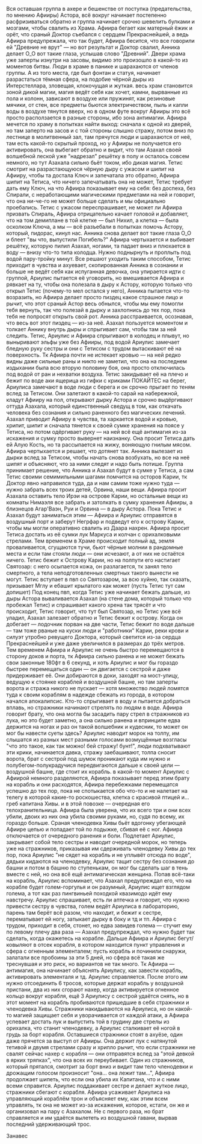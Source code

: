 Вся оставшая группа в ахере и бешенстве от поступка (предательства, по мнению Афииры) Астора, всё вокруг начинает постепенно расфризиваться обратно и группа начинает срочно шевелить булками и мозгами, чтобы свалить из Храма. Афиира бегает как матерный ёжик и орёт, что сраный Доктор съебался с сердцем Прекраснейшей, а ведь Афиира предупрежала, что так будет, Афиира бесится, что все говорили ей "Древние не врут" — но вот результат и Доктор свалил, Анника делает О_О вот такие глаза, услышав слово "Древний". 
Двери храма уже заперты изнутри на засовы, видимо это произошло в какой-то из моментов битвы. Люди в храме в панике и шарахаются от членов группы. А из того места, где был фонтан и статуя, начинает разрастаться тёмная сфера, на подобие чёрной дыры из Интерстеллара, зловещая, клокочущая и жуткая. весь храм становится зоной дикой магии, магия ведёт себя как хочет, камни, вырванные из пола и колонн, зависают в воздухе или пружинят, как резиновые мячики, от стен, все предметы бьются электричеством, пыль и капли воды в воздухе тянутся вверх, но в одном футе вокруг Афииры это всё просто расползается в разные стороны, ибо зона антимагии.
Афиира мечется по храму в попытках найти выход: сначала к одной из дверей, но там заперто на засов и с той стороны слышно стражу, потом вниз по лестнице в молитвенный зал, там прячутся люди и шарахаются от неё, там есть какой-то скрытый проход, но у Афииры не получается его активировать, она выбегает обратно и видит, что там Азахал своей волшебной леской уже "надрезал" решётку в полу и осталось совсем немного, но тут Азахала сильно бьёт током, ибо дикая магия.  Тетис смотрит на разрастающуюся чёрную дыру с ужасом и шипит на Афииру, чтобы та достала Ключ и запечатала это обратно, Афиира шипит на Тетиса, что ничего запечатывать она не может, Тетис требует дать ему Ключ, на что Афиира показывает ему на себя: без доспеха, без Спирали, с неработающими магическими предметами на ней и говорит, что она ни-че-го не может больше сделать и мы официально проебались. Тетис с ужасом переспрашивает, не может ли Афиира призвать Спираль, Афиира отрицательно качает головой и добавляет, что на том демиплане в той клетке — был Нихил, а клетка — была осколком Ключа, а мы — всё разъебали в попытках помочь Астору, который, пидорас, кинул нас. Анника снова делает вот такие глаза О_О и блеет "вы что, выпустили Погибель?"
Афиира чертыхается и выбивает решётку, которую пилил Азахал, ногами, та падает вниз и плюхается в воду — внизу что-то типа колодца. Нужно поднырнуть и проплыть под водой пару-тройку минут.
Все решают уходить таким способом, Тетис приходит в чувства и ахуевает, скопированная Анника в сознании и больше не ведёт себя как испуганная девочка, она упирается идти с группой, Ариулис пытается её уговорить, но вмешивается Афиира и рявкает на ту, чтобы она полезала в дыру к Астору, которую только что открыл Тетис (почему-то мел остался у него), Анника пытается что-то возразить, но Афиира делает просто пиздец какое страшное лицо и рычит, что этот сраный Астор весь обнылся, чтобы мы ему помогли тебя вернуть, так что полезай в дырку и захлопнись до тех пор, пока тебя не попросят открыть свой рот. Анника расстраивается, осознавая, что весь вот этот пиздец — из-за неё. Азахал пользуется моментом и толкает Аннику внутрь дыры и спрыгивает сам, чтобы там за ней следить. 
Тетис, Ариулис и Афиира спрыгивают в колодец и плывут, но выныривают эльфы уже без Афииры, под водой Ариулис замечает бледную руку сестры и они с Тетисом с трудом вытаскивают её на поверхность. Тк Афиира почти не истекает кровью — на ней редко видны даже сильные раны и никто не заметил, что она на последнем издыхании была всю вторую половину боя, она просто отключилась под водой от ран и нехватки воздуха. Тетис закидывает её на плечо и бежит по воде аки ящерица из гифки с криками ПОКАЙТЕС на берег, Ариулиса замечают в воде люди с берега и он срочно прыгает по теням вслед за Тетисом. Они залетают в какой-то сарай на набережной, кладут Афииру на пол, открывают дырку Астора и срочно выдёргивают оттуда Азахала, который единственный сведущ в том, как откачать человека без сознания и сильно раненного без магических лечений. Азахал приводит Афииру в чувства, та харкается водой и кровью, хрипит, шипит и сначала тянется к своей сумке хранения на поясе у Тетиса, но потом одёргивает руку — на ней всё ещё антимагия из-за искажения и сумку просто вывернет наизнанку. Она просит Тетиса дать ей Алую Кость, но та рассыпается на жижу, воняющую гнилым мясом. Афиира чертыхается и решает, что дотянет так. Анника вылезает из дырки вслед за Тетисом, чтобы начать снова возбухать, но все на неё шипят и объясняют, что за ними следят и надо быть потише.
Группа принимает решение, что Анника и Азахал будут в сумке у Тетиса, а сам Тетис своими семимильными шагами помчится на осторов Карии, тк Доктор явно направился туда, да и нам самим тоже нужно туда — нужно забрать всех троих детей, Орвина, наши вещи. Афиира просит Азахала оставить тело Ирэи на острове Карии, но остальные вещи из комнаты Нимаэля все забрать и затолкать в сумку хранения Афииры, а близнецов Агар'Ваэн, Руи и Орвина — в дыру Астора. Пока Тетис и Азахал будут заниматься этим — Афиира и Ариулис отправятся в воздушный порт и заберут Негрфар и подведут его к острову Карии, чтобы мы могли оперативно свалить из Даара нахрен. Афиира просит Тетиса достать из её сумки лук Маркуса и колчан с орихалковыми стрелами.
Тем временем в Храме происходит полный ад, земля проваливается, сгущаются тучи, бьют чёрные молнии в рандомные места и если там стояли люди — они исчезают, а от них не остаётся ничего. 
Тетис бежит к Острову Карии, но на полпути его настигает Святозар: с него осыпается кожа, он разлагается, тк занял тело смертного, а тела неподготовленных смертных такого вынести не могут. Тетис вступает в пвп со Святозаром, за всю хуйню, так сказать, призывает Мглу и ебашит крылатого как может (пусть Тетис тут сам допишет)
Под конец пвп, когда Тетис уже начинает бежать дальше, из дыры Астора вываливается Азахал (на стене дома, который только что пробежал Тетис) и спрашивает какого хрена так трясёт и что происходит, Тетис говорит, что тут был Святозар, но Тетис уже всё уладил, Азахал залезает обратно и Тетис бежит к острову. Когда он добегает — лодочник порван на две части, Тетис бежит по воде дальше — там тоже рваные на куски люди и "работники" Карии, реки крови и силуэт утробно ревущего Доктора, который светится из-за сердца Прекраснейшей и уже даже увеличился в размерах до трёх метров.
Тем временем Афиира и Ариулис не очень быстро перемещаются в сторону доков и порта, тк Афиира сильно ранена и не может бежать свои законные 180фт в 6 секунд, и хоть Ариулис и мог бы гораздо быстрее перемещаться один — он двигается с сестрой и даже придерживает её.
Они добираются в доки, заходят на мост-улицу, ведущую к стоянке кораблей и воздушной башне, но там заперты ворота и стража никого не пускает — хотя множество людей ломятся туда к своим кораблям в надежде сбежать из города, в котором начался апокалипсис. Кто-то спрыгивает в воду и пытается добраться вплавь, но стражники начинают стрелять по людям в воде. 
Афиира говорит брату, что она могла бы засадить пару стрел в стражников из лука, но это будет заметно, а она сильно ранена и впринципе едва держится на ногах и раз он такой волшебник и кудесник, то может он мог бы навести суеты здесь? Ариулис наводит морок на толпу, им слышатся из разных мест разными голосами возмущённые возгласы "что это такое, как так можно! бей стражу! бунт!", люди подхватывают эти крики, начинается давка, стражу заебашивают, толпа сносит ворота, брат с сестрой под шумок проникают куда им нужно и полубегом-полукрадучися передвигаются дальше к своей цели — воздушной башне, где стоит их корабль.
в какой-то момент Ариулис с Афиирой немного разделяются, Афиира показывает перед этим брату на корабль и они расходятся, Афиира перебежками перемещатся успешно до тех пор, пока не спотыкается обо что-то и не налетает на телегу в которой какие-то роскошества, клетка с красивой птицей и... греб капитана Хивы. и в этой повозке — очередная его телохранительница. Афиира была уверена, что их всего три и они всех убили, двоих из них она убила своими руками, но, судя по всему, их гораздо больше. 
Сраная членодевка Хивы бьёт вдогонку убегающей Афиире цепью и попадает той по лодыжке, сбивая её с ног. Афиира отключается от очередного ранения и боли. Подлетает Ариулис, закрывает собой тело сестры и наводит очередной морок, но теперь уже на стражников, приказывая им сдерживать членодевку Хивы до тех пор, пока Ариулис "не сядет на корабль и не уплывёт отсюда по воде", дядьки кидаются на членодевку, Ариулис тащит сестру без сознания до башни и потом в башню по ступенькам, он мог бы сделать шаг в тень вместе с ней, но она всё ещё антимагическая женщина.
Попав всё-таки на корабль, Ариулис вспоминает, что Азахал предупреждал его, что на корабле будет голем-горгулья и он разумный, Ариулис ищет взглядом голема, а тот как раз пингвиньей походкой квазимодо идёт ему навстречу. Ариулис спрашивает, есть ли аптечка и говорит, что нужно привести сестру в чувства, голем ведёт Ариулиса в лабораторию, парень там берёт всё разом, что находит, и бежит к сестре, перематывает ей ногу, затыкает дырку в боку и тд и тп. Афиира с трудом, приходит в себя, стонет, но едва завидев голема — стучит ему по левому плечу два раза — Азахал предупреждал, что нужно будет так сделать, когда окажетесь на корабле.
Дальше Афиира и Ариулис бегут/ковыляют в отсек корабля, в котором находится пункт управления и сфера с огненным элементалем; пусть корабль и починили снаружи, залатали все пробоины за эти 5 дней, но сфера всё такая же треснувшая и это риск, но вариантов не так много. 
Тк Афиира — антимагия, она начинает объяснять Ариулису, как завести корабль, активировать элементаля и тд. Ариулис справляется. После этого им нужно отсоединить 6 тросов, которые держат корабль у воздушной пристани, два из них сгорают нахер, когда активируется огненное кольцо вокруг корабля, ещё 3 Ариулису с сестрой удаётся снять, но в этот момент на корабль пробиваются пришедшие в себя стражники и членодевка Хивы. Стражники накидываются на Ариулиса, но он какой-то магией защищает себя и уворачивается от каждой атаки, а Афиира успевает достать лук и выпустить той в грудину две стрелы из орихалка, что станит членодевку, а Ариулис сталкивает её ногой в грудь за борт корабля. Оставшиеся стражники стоят в ахуёзе, один даже прячется за выступ от Афииры. Она держит лук с натянутой тетивой и двумя стрелами сразу и хрипло рычит, что если стражники не свалят сейчас нахер с корабля — они отправятся вслед за "этой девкой в ярких тряпках", что она всех их переубивает. Один из стражников, который прятался, смотрит за борт вниз и видит там тело членодевки и дрожащим голосом произносит "она... она лежит там...", Афиира продолжает шипеть, что если она убила их Капитана, что и с ними всеми справится. Ариулис поддакивает сестре и делает жуткое лицо, стражники сбегают с корабля.
Афиира усаживает Ариулиса на управляющий кораблём трон и объясняет ему, как этим всем управлять, тк она не может из-за искажения, которое, кстати, он же и организовал на пару с Азахалом. Не с первого раза, но брат справляется и им удаётся вылететь из воздушной гавани, вырвав последний удерживающий трос. 

Занавес